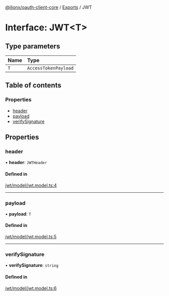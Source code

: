 [@ilionx/oauth-client-core](../README.md) / [Exports](../modules.md) / JWT

# Interface: JWT<T\>

## Type parameters

| Name | Type |
| :------ | :------ |
| `T` | `AccessTokenPayload` |

## Table of contents

### Properties

- [header](JWT.md#header)
- [payload](JWT.md#payload)
- [verifySignature](JWT.md#verifysignature)

## Properties

### header

• **header**: `JWTHeader`

#### Defined in

[jwt/model/jwt.model.ts:4](https://github.com/Q24/oauth-client/blob/42f746e/packages/oauth-client-core/src/jwt/model/jwt.model.ts#L4)

___

### payload

• **payload**: `T`

#### Defined in

[jwt/model/jwt.model.ts:5](https://github.com/Q24/oauth-client/blob/42f746e/packages/oauth-client-core/src/jwt/model/jwt.model.ts#L5)

___

### verifySignature

• **verifySignature**: `string`

#### Defined in

[jwt/model/jwt.model.ts:6](https://github.com/Q24/oauth-client/blob/42f746e/packages/oauth-client-core/src/jwt/model/jwt.model.ts#L6)
